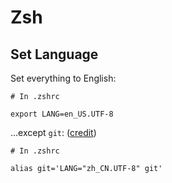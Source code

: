 # Zsh

<!-- TODO: explain my .zshrc line-by-line. -->

## Set Language

Set everything to English:

```text
# In .zshrc

export LANG=en_US.UTF-8
```

…except `git`: \([credit](https://askubuntu.com/a/320663)\)

```text
# In .zshrc

alias git='LANG="zh_CN.UTF-8" git'
```
